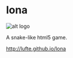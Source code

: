 lona
====
![alt logo](https://raw.githubusercontent.com/lufte/lona/master/icon_128.png)

A snake-like html5 game.

http://lufte.github.io/lona

